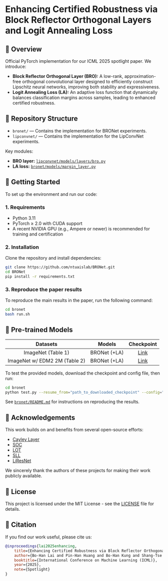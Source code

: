 # Enhancing Certified Robustness via Block Reflector Orthogonal Layers and Logit Annealing Loss



## 🚂 Overview

Official PyTorch implementation for our ICML 2025 spotlight paper. We introduce:

- **Block Reflector Orthogonal Layer (BRO):** A low-rank, approximation-free orthogonal convolutional layer designed to efficiently construct Lipschitz neural networks, improving both stability and expressiveness.
- **Logit Annealing Loss (LA):** An adaptive loss function that dynamically balances classification margins across samples, leading to enhanced certified robustness.

## 📁 Repository Structure

- `bronet/` — Contains the implementation for BRONet experiments.
- `lipconvnet/` — Contains the implementation for the LipConvNet experiments.

Key modules:

- **BRO layer:** [`lipconvnet/models/layers/bro.py`](./lipconvnet/models/layers/bro.py)
- **LA loss:** [`bronet/models/margin_layer.py`](./bronet/models/margin_layer.py)

## 🚀 Getting Started

To set up the environment and run our code:

### 1. Requirements

- Python 3.11
- PyTorch ≥ 2.0 with CUDA support
- A recent NVIDIA GPU (e.g., Ampere or newer) is recommended for training and certification

### 2. Installation

Clone the repository and install dependencies:

```bash
git clone https://github.com/ntuaislab/BRONet.git
cd BRONet
pip install -r requirements.txt
```

### 3. Reproduce the paper results

To reproduce the main results in the paper, run the following command:

```bash
cd bronet
bash run.sh
```

## 🎯 Pre-trained Models

|           Datasets            |    Models    |                                Checkpoint                                |
| :---------------------------: | :----------: | :----------------------------------------------------------------------: |
|      ImageNet (Table 1)       | BRONet (+LA) |   [Link](https://huggingface.co/pinhank121/BRONet_ImageNet/tree/main)    |
| ImageNet w/ EDM2 2M (Table 2) | BRONet (+LA) | [Link](https://huggingface.co/pinhank121/BRONet_ImageNet_EDM2/tree/main) |

To test the provided models, download the checkpoint and config file, then run:

```bash
cd bronet
python test.py --resume_from="path_to_downloaded_checkpoint" --config="path_to_config"
```

See [`bronet/README.md`](./bronet/README.md) for instructions on reproducing the results.

## 🤝 Acknowledgements

This work builds on and benefits from several open-source efforts:

- [Cayley Layer](https://github.com/locuslab/orthogonal-convolutions)
- [SOC](https://github.com/singlasahil14/SOC)
- [LOT](https://github.com/AI-secure/Layerwise-Orthogonal-Training)
- [SLL](https://github.com/araujoalexandre/Lipschitz-SLL-Networks)
- [LiResNet](https://github.com/hukkai/liresnet)

We sincerely thank the authors of these projects for making their work publicly available.

## 📜 License

This project is licensed under the MIT License - see the [LICENSE](./LICENSE) file for details.

## 📄 Citation

If you find our work useful, please cite us:

```bibtex
@inproceedings{lai2025enhancing,
    title={Enhancing Certified Robustness via Block Reflector Orthogonal Layers and Logit Annealing Loss},
    author={Bo-Han Lai and Pin-Han Huang and Bo-Han Kung and Shang-Tse Chen},
    booktitle={International Conference on Machine Learning (ICML)},
    year={2025},
    note={Spotlight}
}
```
